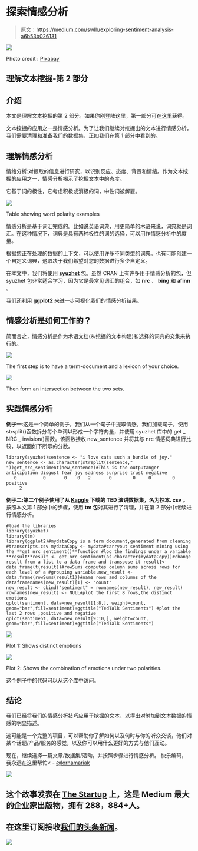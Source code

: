 # 探索情感分析

> 原文：<https://medium.com/swlh/exploring-sentiment-analysis-a6b53b026131>

![](img/75bcd2965ab4f30dcf051133b85a44a4.png)

Photo credit : [Pixabay](https://pixabay.com/en/display-dummy-board-face-technology-915135/)

## 理解文本挖掘-第 2 部分

## 介绍

本文是理解文本挖掘的第 2 部分。如果你刚登陆这里，第一部分可在[这里](/@rblog/understanding-and-writing-your-first-text-mining-script-with-r-c74a7efbe30f)获得。

文本挖掘的应用之一是情感分析。为了让我们继续对挖掘出的文本进行情感分析，我们需要清理和准备我们的数据集，正如我们在第 1 部分中看到的。

## 理解情感分析

情绪分析:对提取的信息进行研究，以识别反应、态度、背景和情绪。作为文本挖掘的应用之一，情感分析揭示了挖掘文本中的态度。

它基于词的极性，它考虑积极或消极的词，中性词被解雇。

![](img/9bddb0b1aaa0f5dc23fcaa7668d3d7b6.png)

Table showing word polarity examples

情感分析是基于词汇完成的。比如说英语词典，用更简单的术语来说，词典就是词汇。在这种情况下，词典是具有两种极性的词的选择，可以用作情感分析中的度量。

根据您正在处理的数据的上下文，可以使用许多不同类型的词典。也有可能创建一个自定义词典，这取决于我们希望对您的数据进行多少自定义。

在本文中，我们将使用 [**syuzhet**](https://cran.r-project.org/web/packages/syuzhet/vignettes/syuzhet-vignette.html) 包。虽然 CRAN 上有许多用于情感分析的包，但 syuzhet 包非常适合学习，因为它是最常见词汇的组合，如 **nrc** 、 **bing** 和 **afinn** 。

我们还利用 [**ggplot2**](https://www.rstudio.com/wp-content/uploads/2015/03/ggplot2-cheatsheet.pdf) 来进一步可视化我们的情感分析结果。

## 情感分析是如何工作的？

简而言之，情感分析是作为术语文档(从挖掘的文本构建)和选择的词典的交集来执行的。

![](img/e978925cee330d2b8d5fa69f67fcf04e.png)

The first step is to have a term-document and a lexicon of your choice.

![](img/3a22de492a89bc6d9a825eef6b28e52f.png)

Then form an intersection between the two sets.

## 实践情感分析

**例子一**:这是一个简单的例子，我们从一个句子中提取情感。我们加载句子，使用 strsplit()函数拆分每个单词以形成一个字符向量，并使用 syuzhet 库中的 get _ NRC _ invision()函数。该函数接收 new_sentence 并将其与 nrc 情感词典进行比较，以返回如下所示的分数。

```
library(syuzhet)sentence <- "i love cats such a bundle of joy."
new_sentence <- as.character(strsplit(sentence," "))get_nrc_sentiment(new_sentence)#This is the outputanger anticipation disgust fear joy sadness surprise trust negative
   0          0       0    0   2       0        0     0        0
positive
     2
```

**例子二:**第二个例子使用了从 [Kaggle](https://www.kaggle.com/rounakbanik/ted-talks/data) 下载的 TED 演讲数据集，名为**抄本. csv** 。按照本文第 1 部分中的步骤，使用 **tm 包**对其进行了清理，并在第 2 部分中继续进行情感分析。

```
#load the libraries
library(syuzhet)
library(tm)
library(ggplot2)#mydataCopy is a term document,generated from cleaning #transcripts.csv mydataCopy <- mydata#carryout sentiment mining using the **get_nrc_sentiment()**function #log the findings under a variable **result**result <- get_nrc_sentiment(as.character(mydataCopy))#change result from a list to a data frame and transpose it result1<-data.frame(t(result))#rowSums computes column sums across rows for each level of a #grouping variable.new_result <- data.frame(rowSums(result1))#name rows and columns of the dataframenames(new_result)[1] <- "count"
new_result <- cbind("sentiment" = rownames(new_result), new_result)
rownames(new_result) <- NULL#plot the first 8 rows,the distinct emotions
qplot(sentiment, data=new_result[1:8,], weight=count, geom="bar",fill=sentiment)+ggtitle("TedTalk Sentiments") #plot the last 2 rows ,positive and negative
qplot(sentiment, data=new_result[9:10,], weight=count, geom="bar",fill=sentiment)+ggtitle("TedTalk Sentiments")
```

![](img/1f994b0572e4fc08db5eab8dbaaf13e0.png)

Plot 1: Shows distinct emotions

![](img/f6d57563e053bbccbbd057eb82352987.png)

Plot 2: Shows the combination of emotions under two polarities.

这个例子中的代码可以从这个[库](https://github.com/lornamariak/Sentiment-Analysis)中访问。

## 结论

我们已经将我们的情感分析技巧应用于挖掘的文本，以得出对附加到文本数据的情感的明显描述。

这可能是一个完整的项目，可以帮助你了解如何以及何时与你的听众交谈，他们对某个话题/产品/服务的感觉，以及你可以用什么更好的方式与他们互动。

现在，继续选择一篇文章/数据集/活动，并按照步骤进行情感分析。
快乐编码，我永远在这里帮忙< - [@lornamariak](http://twitter.com/lornamariak)

![](img/731acf26f5d44fdc58d99a6388fe935d.png)

## 这个故事发表在 [The Startup](https://medium.com/swlh) 上，这是 Medium 最大的企业家出版物，拥有 288，884+人。

## 在这里订阅接收[我们的头条新闻](http://growthsupply.com/the-startup-newsletter/)。

![](img/731acf26f5d44fdc58d99a6388fe935d.png)